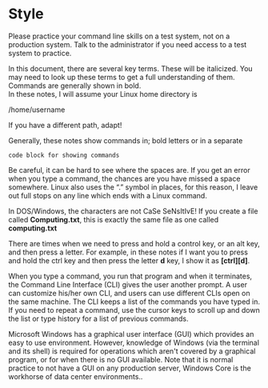 # Style

Please practice your command line skills on a test system, not on a production system. Talk to the administrator if you need access to a test system to practice.

In this document, there are several key terms. These will be italicized. You may need to look up these terms to get a full understanding of them. Commands are generally shown in bold.\
In these notes, I will assume your Linux home directory is

/home/username

If you have a different path, adapt!

Generally, these notes show commands in; bold letters or in a separate&#x20;

```
code block for showing commands
```

Be careful, it can be hard to see where the spaces are. If you get an error when you type a command, the chances are you have missed a space somewhere. Linux also uses the “.” symbol in places, for this reason, I leave out full stops on any line which ends with a Linux command.

In DOS/Windows, the characters are not CaSe SeNsItIvE! If you create a file called **Computing.txt**, this is exactly the same file as one called **computing.txt**

There are times when we need to press and hold a control key, or an alt key, and then press a letter. For example, in these notes if I want you to press and hold the ctrl key and then press the letter **d** key, I show it as **\[ctrl]\[d]**.

When you type a command, you run that program and when it terminates, the Command Line Interface (CLI) gives the user another prompt. A user can customize his/her own CLI, and users can use different CLIs open on the same machine. The CLI keeps a list of the commands you have typed in. If you need to repeat a command, use the cursor keys to scroll up and down the list or type history for a list of previous commands.

Microsoft Windows has a graphical user interface (GUI) which provides an easy to use environment. However, knowledge of Windows (via the terminal and its shell) is required for operations which aren't covered by a graphical program, or for when there is no GUI available. Note that it is normal practice to not have a GUI on any production server, Windows Core is the workhorse of data center environments..
